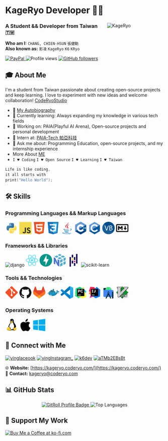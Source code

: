 # KageRyo Developer 👨‍💻
<div align="left">

  <img align="right" src="https://scontent.ftpe3-1.fna.fbcdn.net/v/t39.30808-6/329239350_559529172773056_5687967764856298419_n.jpg?_nc_cat=111&ccb=1-7&_nc_sid=6ee11a&_nc_ohc=2Ud4uRRvzHEQ7kNvgFqvZDo&_nc_ht=scontent.ftpe3-1.fna&oh=00_AYCo77Z75LV-GFcic-KNG6M2nCPzUn-9f2uQI1VWkJse3w&oe=66A932FE" alt="KageRyo" width="180"/>
  
  <h3>A Student && Developer from Taiwan 🇹🇼</h3>
  
  **Who am I:**
  `CHANG, CHIEN-HSUN` `張健勳`  
  **Also known as:**
  `影凌` `KageRyo` `K6` `KRyo`
  
  <div>
    <a href="https://paypal.me/15LIVETW" target="_blank">
      <img src="https://img.shields.io/badge/Donate-PayPal-blue.svg?style=flat-square&logo=paypal" alt="PayPal"/>
    </a>
    <img src="https://komarev.com/ghpvc/?username=KageRyo&&style=flat-square" alt="Profile views"/>
    <a href="https://github.com/KageRyo?tab=followers">
      <img alt="GitHub followers" src="https://img.shields.io/github/followers/KageRyo?color=green&logo=github">
    </a>
  </div>
</div>


## 🎓 About Me
I'm a student from Taiwan passionate about creating open-source projects and keep learning. I love to experiment with new ideas and welcome collaboration! [CodeRyoStudio](https://github.com/CodeRyoDeveloper)
- 📄 [My Autobiography](Autobiography.pdf)
- 🌱 Currently learning: Always expanding my knowledge in various tech fields
- 🔭 Working on: PAIA(Playful AI Arena), Open-source projects and personal development
- 💼 Intern at: [PAIA-Tech 帕亞科技](https://github.com/PAIA-Playful-AI-Arena/)
- 💬 Ask me about: Programming Education, open-source projects, and my internship experience
- More About [ME](ME.md)
- `I ♥️ Coding` `I ♥️ Open Source` `I ♥️ Learning` `I ♥️ Taiwan`

```c
Life is like coding,
it all starts with
print("Hello World");
```

## 🛠 Skills

### Programming Languages && Markup Languages
<p align="left">
  <img src="https://raw.githubusercontent.com/devicons/devicon/master/icons/python/python-original.svg" alt="python" width="40" height="40"/>
  <img src="https://raw.githubusercontent.com/devicons/devicon/master/icons/javascript/javascript-original.svg" alt="javascript" width="40" height="40"/>
  <img src="https://raw.githubusercontent.com/devicons/devicon/master/icons/html5/html5-original.svg" alt="html5" width="40" height="40"/>
  <img src="https://raw.githubusercontent.com/devicons/devicon/master/icons/css3/css3-original.svg" alt="css3" width="40" height="40"/>
  <img src="https://raw.githubusercontent.com/devicons/devicon/master/icons/java/java-original.svg" alt="java" width="40" height="40"/>
  <img src="https://raw.githubusercontent.com/devicons/devicon/master/icons/cplusplus/cplusplus-original.svg" alt="cplusplus" width="40" height="40"/>
  <img src="https://raw.githubusercontent.com/devicons/devicon/master/icons/c/c-original.svg" alt="c" width="40" height="40"/>
  <img src="https://raw.githubusercontent.com/devicons/devicon/master/icons/visualbasic/visualbasic-original.svg" alt="visualbasic" width="40" height="40"/>
  <img src="https://raw.githubusercontent.com/devicons/devicon/master/icons/markdown/markdown-original.svg" alt="markdown" width="40" height="40"/>
</p>

### Frameworks && Libraries
<p align="left">
  <img src="https://avatars.githubusercontent.com/u/27804?s=200&v=4" alt="django" width="40" height="40"/>
  <img src="https://raw.githubusercontent.com/devicons/devicon/master/icons/react/react-original.svg" alt="react" width="40" height="40"/>
  <img src="https://raw.githubusercontent.com/devicons/devicon/master/icons/fastapi/fastapi-original.svg" alt="fastapi" width="40" height="40"/>
  <img src="https://raw.githubusercontent.com/devicons/devicon/master/icons/numpy/numpy-original.svg" alt="numpy" width="40" height="40"/>
  <img src="https://raw.githubusercontent.com/devicons/devicon/master/icons/pandas/pandas-original.svg" alt="pandas" width="40" height="40"/>
  <img src="https://avatars.githubusercontent.com/u/365630?s=48&v=4" alt="scikit-learn" width="40" height="40"/>
</p>

### Tools && Technologies
<p align="left">
  <img src="https://raw.githubusercontent.com/devicons/devicon/master/icons/git/git-original.svg" alt="git" width="40" height="40"/>
  <img src="https://raw.githubusercontent.com/devicons/devicon/master/icons/github/github-original.svg" alt="github" width="40" height="40"/>
  <img src="https://raw.githubusercontent.com/devicons/devicon/master/icons/gitlab/gitlab-original.svg" alt="gitlab" width="40" height="40"/>
  <img src="https://raw.githubusercontent.com/devicons/devicon/master/icons/docker/docker-original.svg" alt="docker" width="40" height="40"/>
  <img src="https://raw.githubusercontent.com/devicons/devicon/master/icons/vscode/vscode-original.svg" alt="vscode" width="40" height="40"/>
  <img src="https://raw.githubusercontent.com/devicons/devicon/master/icons/pycharm/pycharm-original.svg" alt="pycharm" width="40" height="40"/>
  <img src="https://raw.githubusercontent.com/devicons/devicon/master/icons/intellij/intellij-original.svg" alt="intellij" width="40" height="40"/>
  <img src="https://raw.githubusercontent.com/devicons/devicon/master/icons/androidstudio/androidstudio-original.svg" alt="androidstudio" width="40" height="40"/>
  <img src="https://raw.githubusercontent.com/devicons/devicon/master/icons/vim/vim-original.svg" alt="vim" width="40" height="40"/>
</p>

### Operating Systems
<p align="left">
  <img src="https://raw.githubusercontent.com/devicons/devicon/master/icons/linux/linux-original.svg" alt="linux" width="40" height="40"/>
  <img src="https://raw.githubusercontent.com/devicons/devicon/master/icons/apple/apple-original.svg" alt="macos" width="40" height="40"/>
  <img src="https://raw.githubusercontent.com/devicons/devicon/master/icons/windows8/windows8-original.svg" alt="windows" width="40" height="40"/>
</p>

## 🤝 Connect with Me
<p align="left">
<a href="https://fb.com/yinglaceook" target="blank"><img align="center" src="https://raw.githubusercontent.com/rahuldkjain/github-profile-readme-generator/master/src/images/icons/Social/facebook.svg" alt="yinglaceook" height="30" width="40" /></a>
<a href="https://instagram.com/yinglnstagram_" target="blank"><img align="center" src="https://raw.githubusercontent.com/rahuldkjain/github-profile-readme-generator/master/src/images/icons/Social/instagram.svg" alt="yinglnstagram_" height="30" width="40" /></a>
<a href="https://twitter.com/k6dev" target="blank"><img align="center" src="https://raw.githubusercontent.com/rahuldkjain/github-profile-readme-generator/master/src/images/icons/Social/twitter.svg" alt="k6dev" height="30" width="40" /></a>
<a href="https://coderyo.com/discord" target="blank"><img align="center" src="https://raw.githubusercontent.com/rahuldkjain/github-profile-readme-generator/master/src/images/icons/Social/discord.svg" alt="aTMb2EBsBt" height="30" width="40" /></a>
</p>

🌐 **Website:** [https://kageryo.coderyo.com/](https://kageryo.coderyo.com/)   
📧 **Contact:** [kageryo@coderyo.com](mailto:kageryo@coderyo.com)  

## 📊 GitHub Stats
<p align="center">
  <a href="https://gitroll.io/profile/uuVTAC5mjetXf0iJSKlMMjusAfBW2" target="_blank">
    <img src="https://gitroll.io/api/badges/profiles/v1/uuVTAC5mjetXf0iJSKlMMjusAfBW2" alt="GitRoll Profile Badge" width="50%" height="250px" />
  </a>
  <img src="https://github-readme-stats.vercel.app/api/top-langs/?username=KageRyo&theme=radical" alt="Top Languages" width="40%" height="250px" align="top" />
</p>

## 🎉 Support My Work
<a href='https://ko-fi.com/P5P0KOCNI' target='_blank'><img height='36' style='border:0px;height:36px;' src='https://storage.ko-fi.com/cdn/kofi2.png?v=3' border='0' alt='Buy Me a Coffee at ko-fi.com' /></a>  
